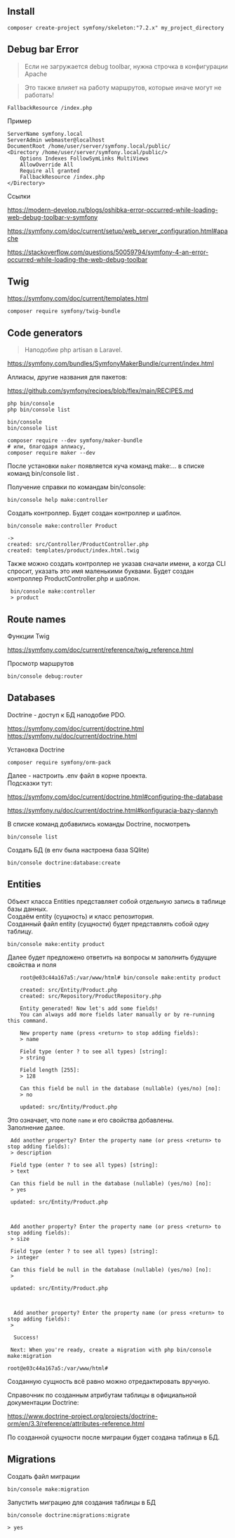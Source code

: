 ## Install

    composer create-project symfony/skeleton:"7.2.x" my_project_directory


## Debug bar Error

> Если не загружается debug toolbar, нужна строчка в конфигурации Apache

> Это также влияет на работу маршрутов, которые иначе могут не работать!

    FallbackResource /index.php

Пример

    ServerName symfony.local
    ServerAdmin webmaster@localhost
    DocumentRoot /home/user/server/symfony.local/public/
    <Directory /home/user/server/symfony.local/public/>
        Options Indexes FollowSymLinks MultiViews
        AllowOverride All
        Require all granted
        FallbackResource /index.php
    </Directory>

Ссылки

https://modern-develop.ru/blogs/oshibka-error-occurred-while-loading-web-debug-toolbar-v-symfony

https://symfony.com/doc/current/setup/web_server_configuration.html#apache

https://stackoverflow.com/questions/50059794/symfony-4-an-error-occurred-while-loading-the-web-debug-toolbar

## Twig

https://symfony.com/doc/current/templates.html

    composer require symfony/twig-bundle

## Code generators

> Наподобие php artisan в Laravel.

https://symfony.com/bundles/SymfonyMakerBundle/current/index.html

Аллиасы, другие названия для пакетов:

https://github.com/symfony/recipes/blob/flex/main/RECIPES.md

    php bin/console
    php bin/console list

    bin/console
    bin/console list

    composer require --dev symfony/maker-bundle
    # или, благодаря аллиасу,
    composer require maker --dev

После установки `maker` появляется куча команд make:... в списке команд bin/console list .  

Получение справки по командам bin/console:  

    bin/console help make:controller

Создать контроллер. Будет создан контроллер и шаблон.

    bin/console make:controller Product

    ->
    created: src/Controller/ProductController.php  
    created: templates/product/index.html.twig

Также можно создать контроллер не указав сначали имени, а когда CLI  спросит, указать это имя маленькими буквами. Будет создан контроллер ProductController.php и шаблон.

     bin/console make:controller
     > product

## Route names

Фyнкции Twig

https://symfony.com/doc/current/reference/twig_reference.html

Просмотр маршрутов

    bin/console debug:router

## Databases

Doctrine - доступ к БД наподобие PDO.

https://symfony.com/doc/current/doctrine.html   
https://symfony.ru/doc/current/doctrine.html

Установка Doctrine

    composer require symfony/orm-pack

Далее - настроить .env файл в корне проекта.  
Подсказки тут:  

https://symfony.com/doc/current/doctrine.html#configuring-the-database

https://symfony.ru/doc/current/doctrine.html#konfiguracia-bazy-dannyh

В списке команд добавились команды Doctrine, посмотреть

    bin/console list

Создать БД (в env была настроена база SQlite)

    bin/console doctrine:database:create 

## Entities

Объект класса Entities представляет собой отдельную запись в таблице базы данных.    
Создаём entity (сущность) и класс репозитория.  
Созданный файл entity (сущности) будет представлять собой одну таблицу.   

    bin/console make:entity product

Далее будет предложено ответить на вопросы м заполнить будущие свойства и поля

```
    root@e03c44a167a5:/var/www/html# bin/console make:entity product

    created: src/Entity/Product.php
    created: src/Repository/ProductRepository.php

    Entity generated! Now let's add some fields!
    You can always add more fields later manually or by re-running this command.

    New property name (press <return> to stop adding fields):
    > name

    Field type (enter ? to see all types) [string]:
    > string

    Field length [255]:
    > 128

    Can this field be null in the database (nullable) (yes/no) [no]:
    > no

    updated: src/Entity/Product.php
```

Это означает, что поле `name` и его свойства добавлены.  
Заполнение далее.  

```
 Add another property? Enter the property name (or press <return> to stop adding fields):
 > description

 Field type (enter ? to see all types) [string]:
 > text

 Can this field be null in the database (nullable) (yes/no) [no]:
 > yes

 updated: src/Entity/Product.php



 Add another property? Enter the property name (or press <return> to stop adding fields):
 > size

 Field type (enter ? to see all types) [string]:
 > integer

 Can this field be null in the database (nullable) (yes/no) [no]:
 >

 updated: src/Entity/Product.php



  Add another property? Enter the property name (or press <return> to stop adding fields):
 >

  Success!

 Next: When you're ready, create a migration with php bin/console make:migration

root@e03c44a167a5:/var/www/html#

```

Созданную сущность всё равно можно отредактировать вручную.

Справочник по созданным атрибутам таблицы в официальной документации Doctrine:  

https://www.doctrine-project.org/projects/doctrine-orm/en/3.3/reference/attributes-reference.html

По созданной сущности после миграции будет создана таблица в БД.  

## Migrations

Создать файл миграции

    bin/console make:migration

Запустить миграцию для создания таблицы в БД

    bin/console doctrine:migrations:migrate
    
    > yes

## 

